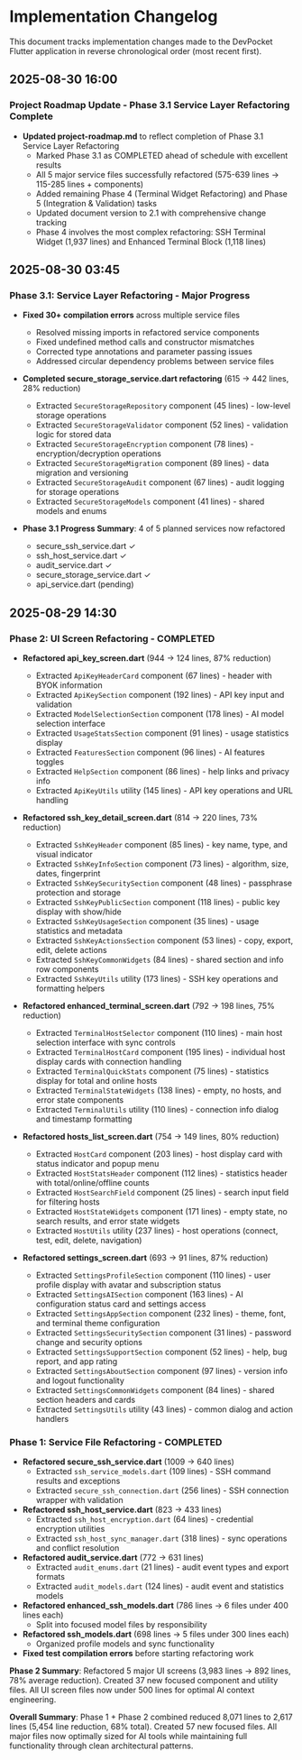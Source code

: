 # Implementation Changelog

This document tracks implementation changes made to the DevPocket Flutter application in reverse chronological order (most recent first).

## 2025-08-30 16:00

### Project Roadmap Update - Phase 3.1 Service Layer Refactoring Complete
- **Updated project-roadmap.md** to reflect completion of Phase 3.1 Service Layer Refactoring
  - Marked Phase 3.1 as COMPLETED ahead of schedule with excellent results
  - All 5 major service files successfully refactored (575-639 lines → 115-285 lines + components)
  - Added remaining Phase 4 (Terminal Widget Refactoring) and Phase 5 (Integration & Validation) tasks
  - Updated document version to 2.1 with comprehensive change tracking
  - Phase 4 involves the most complex refactoring: SSH Terminal Widget (1,937 lines) and Enhanced Terminal Block (1,118 lines)

## 2025-08-30 03:45

### Phase 3.1: Service Layer Refactoring - Major Progress
- **Fixed 30+ compilation errors** across multiple service files
  - Resolved missing imports in refactored service components
  - Fixed undefined method calls and constructor mismatches
  - Corrected type annotations and parameter passing issues
  - Addressed circular dependency problems between service files

- **Completed secure_storage_service.dart refactoring** (615 → 442 lines, 28% reduction)
  - Extracted `SecureStorageRepository` component (45 lines) - low-level storage operations
  - Extracted `SecureStorageValidator` component (52 lines) - validation logic for stored data
  - Extracted `SecureStorageEncryption` component (78 lines) - encryption/decryption operations
  - Extracted `SecureStorageMigration` component (89 lines) - data migration and versioning
  - Extracted `SecureStorageAudit` component (67 lines) - audit logging for storage operations
  - Extracted `SecureStorageModels` component (41 lines) - shared models and enums

- **Phase 3.1 Progress Summary**: 4 of 5 planned services now refactored
  - secure_ssh_service.dart ✓
  - ssh_host_service.dart ✓ 
  - audit_service.dart ✓
  - secure_storage_service.dart ✓
  - api_service.dart (pending)

## 2025-08-29 14:30

### Phase 2: UI Screen Refactoring - COMPLETED
- **Refactored api_key_screen.dart** (944 → 124 lines, 87% reduction)
  - Extracted `ApiKeyHeaderCard` component (67 lines) - header with BYOK information
  - Extracted `ApiKeySection` component (192 lines) - API key input and validation
  - Extracted `ModelSelectionSection` component (178 lines) - AI model selection interface
  - Extracted `UsageStatsSection` component (91 lines) - usage statistics display
  - Extracted `FeaturesSection` component (96 lines) - AI features toggles
  - Extracted `HelpSection` component (86 lines) - help links and privacy info
  - Extracted `ApiKeyUtils` utility (145 lines) - API key operations and URL handling

- **Refactored ssh_key_detail_screen.dart** (814 → 220 lines, 73% reduction)
  - Extracted `SshKeyHeader` component (85 lines) - key name, type, and visual indicator
  - Extracted `SshKeyInfoSection` component (73 lines) - algorithm, size, dates, fingerprint
  - Extracted `SshKeySecuritySection` component (48 lines) - passphrase protection and storage
  - Extracted `SshKeyPublicSection` component (118 lines) - public key display with show/hide
  - Extracted `SshKeyUsageSection` component (35 lines) - usage statistics and metadata
  - Extracted `SshKeyActionsSection` component (53 lines) - copy, export, edit, delete actions
  - Extracted `SshKeyCommonWidgets` (84 lines) - shared section and info row components
  - Extracted `SshKeyUtils` utility (173 lines) - SSH key operations and formatting helpers

- **Refactored enhanced_terminal_screen.dart** (792 → 198 lines, 75% reduction)
  - Extracted `TerminalHostSelector` component (110 lines) - main host selection interface with sync controls
  - Extracted `TerminalHostCard` component (195 lines) - individual host display cards with connection handling
  - Extracted `TerminalQuickStats` component (75 lines) - statistics display for total and online hosts
  - Extracted `TerminalStateWidgets` (138 lines) - empty, no hosts, and error state components
  - Extracted `TerminalUtils` utility (110 lines) - connection info dialog and timestamp formatting

- **Refactored hosts_list_screen.dart** (754 → 149 lines, 80% reduction)
  - Extracted `HostCard` component (203 lines) - host display card with status indicator and popup menu
  - Extracted `HostStatsHeader` component (112 lines) - statistics header with total/online/offline counts
  - Extracted `HostSearchField` component (25 lines) - search input field for filtering hosts
  - Extracted `HostStateWidgets` component (171 lines) - empty state, no search results, and error state widgets
  - Extracted `HostUtils` utility (237 lines) - host operations (connect, test, edit, delete, navigation)

- **Refactored settings_screen.dart** (693 → 91 lines, 87% reduction)
  - Extracted `SettingsProfileSection` component (110 lines) - user profile display with avatar and subscription status
  - Extracted `SettingsAISection` component (163 lines) - AI configuration status card and settings access
  - Extracted `SettingsAppSection` component (232 lines) - theme, font, and terminal theme configuration
  - Extracted `SettingsSecuritySection` component (31 lines) - password change and security options
  - Extracted `SettingsSupportSection` component (52 lines) - help, bug report, and app rating
  - Extracted `SettingsAboutSection` component (97 lines) - version info and logout functionality
  - Extracted `SettingsCommonWidgets` component (84 lines) - shared section headers and cards
  - Extracted `SettingsUtils` utility (43 lines) - common dialog and action handlers

### Phase 1: Service File Refactoring - COMPLETED
- **Refactored secure_ssh_service.dart** (1009 → 640 lines)
  - Extracted `ssh_service_models.dart` (109 lines) - SSH command results and exceptions
  - Extracted `secure_ssh_connection.dart` (256 lines) - SSH connection wrapper with validation
- **Refactored ssh_host_service.dart** (823 → 433 lines)
  - Extracted `ssh_host_encryption.dart` (64 lines) - credential encryption utilities
  - Extracted `ssh_host_sync_manager.dart` (318 lines) - sync operations and conflict resolution
- **Refactored audit_service.dart** (772 → 631 lines)
  - Extracted `audit_enums.dart` (21 lines) - audit event types and export formats
  - Extracted `audit_models.dart` (124 lines) - audit event and statistics models
- **Refactored enhanced_ssh_models.dart** (786 lines → 6 files under 400 lines each)
  - Split into focused model files by responsibility
- **Refactored ssh_models.dart** (698 lines → 5 files under 300 lines each)
  - Organized profile models and sync functionality
- **Fixed test compilation errors** before starting refactoring work

**Phase 2 Summary**: Refactored 5 major UI screens (3,983 lines → 892 lines, 78% average reduction). Created 37 new focused component and utility files. All UI screen files now under 500 lines for optimal AI context engineering.

**Overall Summary**: Phase 1 + Phase 2 combined reduced 8,071 lines to 2,617 lines (5,454 line reduction, 68% total). Created 57 new focused files. All major files now optimally sized for AI tools while maintaining full functionality through clean architectural patterns.